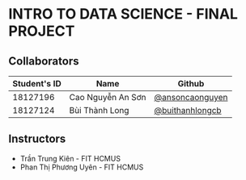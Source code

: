 # INTRO TO DATA SCIENCE - FINAL PROJECT

## Collaborators

| Student's ID | Name              | Github                                               |
| ------------ | ----------------- | ---------------------------------------------------- |
| 18127196     | Cao Nguyễn An Sơn | [@ansoncaonguyen](https://github.com/ansoncaonguyen) |
| 18127124     | Bùi Thành Long    | [@buithanhlongcb](https://github.com/buithanhlongcb) |

## Instructors

- Trần Trung Kiên - FIT HCMUS
- Phan Thị Phương Uyên - FIT HCMUS

